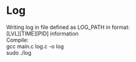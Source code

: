 # Log 
Writing log in file defined as LOG_PATH in format:  
	[LVL][TIME][PID] information  
Compile:  
gcc main.c log.c -o log  
sudo ./log  
